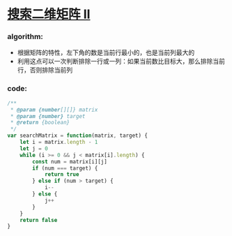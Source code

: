 # [搜索二维矩阵 II](https://leetcode-cn.com/leetbook/read/top-interview-questions-medium/xvc64r/)

### algorithm:
- 根据矩阵的特性，左下角的数是当前行最小的，也是当前列最大的
- 利用这点可以一次判断排除一行或一列：如果当前数比目标大，那么排除当前行，否则排除当前列

### code:
```javascript
/**
 * @param {number[][]} matrix
 * @param {number} target
 * @return {boolean}
 */
var searchMatrix = function(matrix, target) {
    let i = matrix.length - 1
    let j = 0
    while (i >= 0 && j < matrix[i].length) {
        const num = matrix[i][j]
        if (num === target) {
            return true
        } else if (num > target) {
            i--
        } else {
            j++
        }
    }
    return false
}
```
